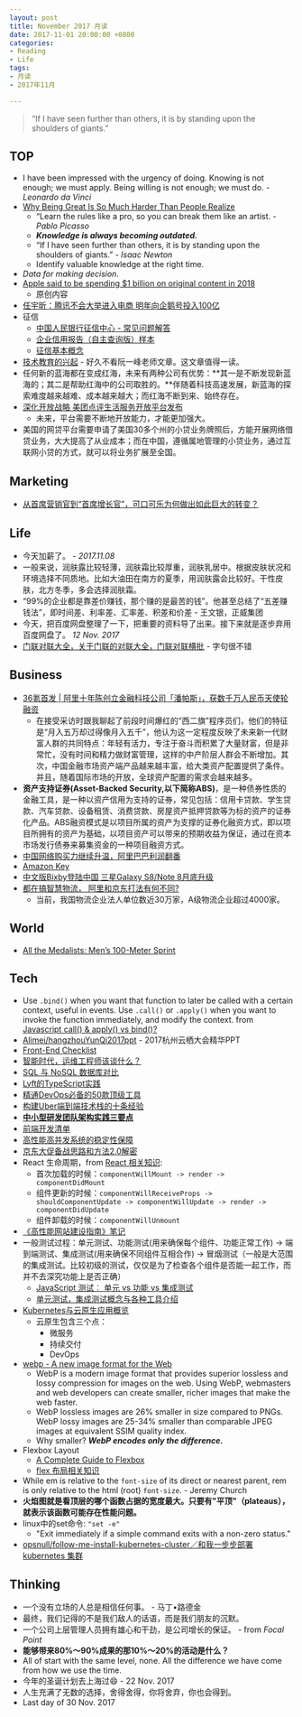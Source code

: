 ```yaml
---
layout: post
title: November 2017 月读
date: 2017-11-01 20:00:00 +0800
categories:
- Reading
- Life
tags:
- 月读
- 2017年11月

---
```


<blockquote class="blockquote-center">
<p>“If I have seen further than others, it is by standing upon the shoulders of giants.”</p>
</blockquote>

## TOP

- I have been impressed with the urgency of doing. Knowing is not enough; we must apply. Being willing is not enough; we must do. *-Leonardo da Vinci*
- [Why Being Great Is So Much Harder Than People Realize](https://medium.com/the-mission/why-being-great-is-so-much-harder-than-people-realize-c91616b18bc9)
	- “Learn the rules like a pro, so you can break them like an artist. *- Pablo Picasso*
	- ***Knowledge is always becoming outdated.***
	- “If I have seen further than others, it is by standing upon the shoulders of giants.” *-  Isaac Newton*
	- Identify valuable knowledge at the right time.
- *Data for making decision.*
- [Apple said to be spending $1 billion on original content in 2018](https://techcrunch.com/2017/08/16/apple-said-to-be-spending-1-billion-on-original-content-in-2018/)
	- 原创内容
- [任宇昕：腾讯不会大举进入电商 明年向企鹅号投入100亿](http://www.sohu.com/a/203039823_115565)
- 征信
	- [中国人民银行征信中心 - 常见问题解答](http://www.pbccrc.org.cn/zxzx/kefzx/201401/9435199b9a284116b89b27faa6c9408d.shtml)
	- [企业信用报告（自主查询版）样本](http://www.pbccrc.org.cn/zxzx/qyzx/201401/9d21885d4aca4865816d9ed223ce2b74.shtml)
	- [征信基本概念](http://www.pbccrc.org.cn/zxzx/zxzs/201401/87814073facf4b9795480d40fd626467.shtml)
- [技术教育的兴起](http://www.ruanyifeng.com/blog/2017/11/technology-training.html) - 好久不看阮一峰老师文章。这文章值得一读。
- 任何新的蓝海都在变成红海，未来有两种公司有优势：**其一是不断发现新蓝海的；其二是帮助红海中的公司取胜的。**伴随着科技高速发展，新蓝海的探索难度越来越难、成本越来越大；而红海不断到来、始终存在。
- [深化开放战略 美团点评生活服务开放平台发布](http://finance.sina.com.cn/roll/2017-11-23/doc-ifypacti7365876.shtml)
	- 未来，平台需要不断地开放能力，才能更加强大。
- 美国的网贷平台需要申请了美国30多个州的小贷业务牌照后，方能开展网络借贷业务，大大提高了从业成本；而在中国，遵循属地管理的小贷业务，通过互联网小贷的方式，就可以将业务扩展至全国。

## Marketing

- [从首席营销官到“首席增长官”，可口可乐为何做出如此巨大的转变？](https://mp.weixin.qq.com/s/iiuopK4baBh7Mug-Qr2pHg)

## Life

- 今天加薪了。 - *2017.11.08*
- 一般来说，润肤露比较轻薄，润肤霜比较厚重，润肤乳居中。根据皮肤状况和环境选择不同质地。比如大油田在南方的夏季，用润肤露会比较好。干性皮肤，北方冬季，多会选择润肤霜。
- “99%的企业都是靠差价赚钱，那个赚的是最苦的钱”。他甚至总结了“五差赚钱法”，即时间差、利率差、汇率差、积差和价差 - 王文银，正威集团
- 今天，把百度网盘整理了一下，把重要的资料导了出来。接下来就是逐步弃用百度网盘了。 *12 Nov. 2017*
- [门联对联大全，关于门联的对联大全，门联对联横批](http://www.ximizi.com/DuiLian_JiJin.php?Id=67) - 字句很不错


## Business

- [36氪首发 | 阿里十年陈创立金融科技公司「潘帕斯」，获数千万人民币天使轮融资](http://36kr.com/p/5099959.html)
	- 在接受采访时跟我聊起了前段时间爆红的“西二旗”程序员们，他们的特征是“月入五万却过得像月入五千”，他认为这一定程度反映了未来新一代财富人群的共同特点：年轻有活力，专注于奋斗而积累了大量财富，但是非常忙，没有时间和精力做财富管理，这样的中产阶层人群会不断增加。其次，中国金融市场资产端产品越来越丰富，给大类资产配置提供了条件。并且，随着国际市场的开放，全球资产配置的需求会越来越多。
- **资产支持证券(Asset-Backed Security,以下简称ABS)**，是一种债券性质的金融工具，是一种以资产信用为支持的证券，常见包括：信用卡贷款、学生贷款、汽车贷款、设备租赁、消费贷款、房屋资产抵押贷款等为标的资产的证券化产品。ABS融资模式是以项目所属的资产为支撑的证券化融资方式，即以项目所拥有的资产为基础，以项目资产可以带来的预期收益为保证，通过在资本市场发行债券来募集资金的一种项目融资方式。
- [中国网络购买力继续升温，阿里巴巴利润翻番](https://cn.nytimes.com/business/20171103/alibaba-earnings/)
- [Amazon Key](https://www.amazon.com/b?&node=17285120011)
- [中文版Bixby登陆中国 三星Galaxy S8/Note 8月底升级](http://www.cnbeta.com/articles/tech/672473.htm)
- [都在搞智慧物流， 阿里和京东打法有何不同?](http://tech.sina.com.cn/csj/2017-11-22/doc-ifynwhww6051930.shtml)
	- 当前，我国物流企业法人单位数近30万家，A级物流企业超过4000家。

## World

- [All the Medalists: Men’s 100-Meter Sprint](http://www.nytimes.com/interactive/2012/08/05/sports/olympics/the-100-meter-dash-one-race-every-medalist-ever.html)

## Tech

- Use `.bind()` when you want that function to later be called with a certain context, useful in events. Use `.call()` or `.apply()` when you want to invoke the function immediately, and modify the context. from [Javascript call() & apply() vs bind()?](https://stackoverflow.com/questions/15455009/javascript-call-apply-vs-bind)
- [Alimei/hangzhouYunQi2017ppt](https://github.com/Alimei/hangzhouYunQi2017ppt) - 2017杭州云栖大会精华PPT
- [Front-End Checklist](https://github.com/thedaviddias/Front-End-Checklist)
- [智能时代，运维工程师该谈什么？](https://mp.weixin.qq.com/s?__biz=MzIzNjUxMzk2NQ==&mid=2247485869&idx=1&sn=18b268912d1a9379c73815bec89798c7)
- [SQL 与 NoSQL 数据库对比](https://aws.amazon.com/cn/nosql/)
- [Lyft的TypeScript实践](http://www.infoq.com/cn/news/2017/10/TypeScript-practice-Lyft)
- [精通DevOps必备的50款顶级工具](https://mp.weixin.qq.com/s?__biz=MzIzNjUxMzk2NQ==&mid=2247485863&idx=1&sn=176f93a62583372e401dd2720d79e11d&chksm=e8d7f665dfa07f73bdeb57dd954f875a267d0b3afefa0afcf62d1d6d6d87020c7915b044327e&scene=27#wechat_redirect)
- [构建Uber端到端技术栈的十条经验](http://www.infoq.com/cn/news/2017/10/building-uber-tech-stack-10-tips)
- [**中小型研发团队架构实践三要点**](https://mp.weixin.qq.com/s?__biz=MzIwMzg1ODcwMw==&mid=2247486905&idx=1&sn=e562243e2ba9330ac70f6546cf7da222)
- [前端开发清单](https://github.com/JohnsenZhou/Front-End-Checklist)
- [高性能高并发系统的稳定性保障](https://juejin.im/entry/585a50feac502e00671121e1)
- [京东大促备战思路和方法2.0解密](https://mp.weixin.qq.com/s?__biz=MzIwODA4NjMwNA==&mid=2652898119&idx=1&sn=07d8ed6395a035018bd8fadbbc93ee59)
- React 生命周期，from [React 相关知识](https://github.com/wy-ei/notebook/issues/27):		
	- 首次加载的时候：`componentWillMount -> render -> componentDidMount`
	- 组件更新的时候：`componentWillReceiveProps -> shouldComponentUpdate -> componentWillUpdate -> render -> componentDidUpdate`
	- 组件卸载的时候：`componentWillUnmount`
- [《高性能网站建设指南》笔记](https://github.com/wy-ei/notebook/issues/15)
- 一般测试过程：单元测试、功能测试(用来确保每个组件、功能正常工作) -> 端到端测试、集成测试(用来确保不同组件互相合作) -> 冒烟测试（一般是大范围的集成测试。比较初级的测试，仅仅是为了检查各个组件是否能一起工作，而并不去深究功能上是否正确）
	- [JavaScript 测试︰ 单元 vs 功能 vs 集成测试](https://juejin.im/entry/584ab2dc128fe1006c7cdc11)
	- [单元测试，集成测试概念与各种工具介绍](http://blog.csdn.net/fireofjava/article/details/12834599)
- [Kubernetes与云原生应用概览](https://mp.weixin.qq.com/s/t03np4jreW2iLxP6uiG9ag)
	- 云原生包含三个点：
		- 微服务
		- 持续交付
		- DevOps 
- [webp - A new image format for the Web](https://developers.google.com/speed/webp/)
	- WebP is a modern image format that provides superior lossless and lossy compression for images on the web. Using WebP, webmasters and web developers can create smaller, richer images that make the web faster.
	- WebP lossless images are 26% smaller in size compared to PNGs. WebP lossy images are 25-34% smaller than comparable JPEG images at equivalent SSIM quality index.
	- Why smaller? ***WebP encodes only the difference.***
- Flexbox Layout
	- [A Complete Guide to Flexbox](https://css-tricks.com/snippets/css/a-guide-to-flexbox/)
	- [flex 布局相关知识](https://github.com/wy-ei/notebook/issues/14)
- While em is relative to the `font-size` of its direct or nearest parent, rem is only relative to the html (root) `font-size`. - Jeremy Church
- **火焰图就是看顶层的哪个函数占据的宽度最大。只要有"平顶"（plateaus），就表示该函数可能存在性能问题。**
- linux中的set命令: `"set -e"`
	- "Exit immediately if a simple command exits with a non-zero status."
- [opsnull/follow-me-install-kubernetes-cluster／和我一步步部署 kubernetes 集群](https://github.com/opsnull/follow-me-install-kubernetes-cluster)


## Thinking

- 一个没有立场的人总是相信任何事。 - 马丁•路德金
- 最终，我们记得的不是我们敌人的话语，而是我们朋友的沉默。
- 一个公司上层管理人员拥有雄心和干劲，是公司增长的保证。 - from *Focal Point*
- **能够带来80%～90%成果的那10%～20%的活动是什么？**
- All of start with the same level, none. All the difference we have come from how we use the time.
- 今年的圣诞计划去上海过😄 - 22 Nov. 2017
- 人生充满了无数的选择，舍得舍得，你将舍弃，你也会得到。
- Last day of 30 Nov. 2017
